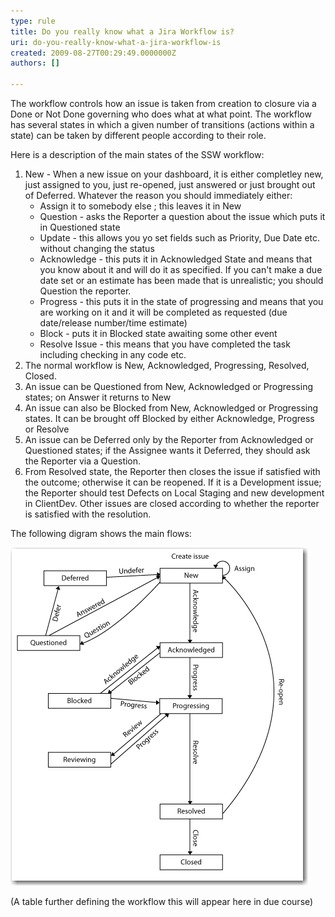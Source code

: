 ```yaml
---
type: rule
title: Do you really know what a Jira Workflow is?
uri: do-you-really-know-what-a-jira-workflow-is
created: 2009-08-27T00:29:49.0000000Z
authors: []

---
```


The workflow controls how an issue is taken from creation to closure via a Done or Not Done governing who does what at what point.  The workflow has several states in which a given number of transitions (actions within a state) can be taken by different people according to their role. <br> 


Here is a description of the main states of the SSW workflow:

1. New - When a new issue on your dashboard, it is either completley new, just assigned to you, just re-opened, just answered or just brought out of Deferred. Whatever the reason you should immediately either:
    - Assign it to somebody else ; this leaves it in New
    - Question - asks the Reporter a question about the issue which puts it in Questioned state
    - Update - this allows you yo set fields such as Priority, Due Date etc. without changing the status
    - Acknowledge - this puts it in Acknowledged State and means that you know about it and will do it as specified. If you can't make a due date set or an estimate has been made that is unrealistic; you should Question the reporter.
    - Progress - this puts it in the state of progressing and means that you are working on it and it will be completed as requested (due date/release number/time estimate)
    - Block - puts it in Blocked state awaiting some other event
    - Resolve Issue - this means that you have completed the task including checking in any code etc.
2. The normal workflow is New, Acknowledged, Progressing, Resolved, Closed.
3. An issue can be Questioned from New, Acknowledged or Progressing states; on Answer it returns to New
4. An issue can also be Blocked from New, Acknowledged or Progressing states. It can be brought off Blocked by either Acknowledge, Progress or Resolve
5. An issue can be Deferred only by the Reporter from Acknowledged or Questioned states; if the Assignee wants it Deferred, they should ask the Reporter via a Question.
6. From Resolved state, the Reporter then closes the issue if satisfied with the outcome; otherwise it can be reopened. If it is a Development issue; the Reporter should test Defects on Local Staging and new development in ClientDev. Other issues are closed according to whether the reporter is satisfied with the resolution.


The following digram shows the main flows:

![](Workflow.png)

(A table further defining the workflow this will appear here in due course)

